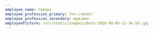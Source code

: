 ```yaml
---
employee_name: Геворк
employee_profession_primary: Топ-стилист
employee_profession_secondary: муж/жен
employeePicture: /src/static/images/photo-2020-08-05-12-36-59.jpg
---
```

